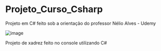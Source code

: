 # Projeto_Curso_Csharp
Projeto em C# feito sob a orientação do professor Nélio Alves - Udemy


![image](https://user-images.githubusercontent.com/75454584/155863173-a16d55de-9f8a-4b5c-b8b3-388e6c3c7f3e.png)


Projeto de xadrez feito no console utilizando C# 
